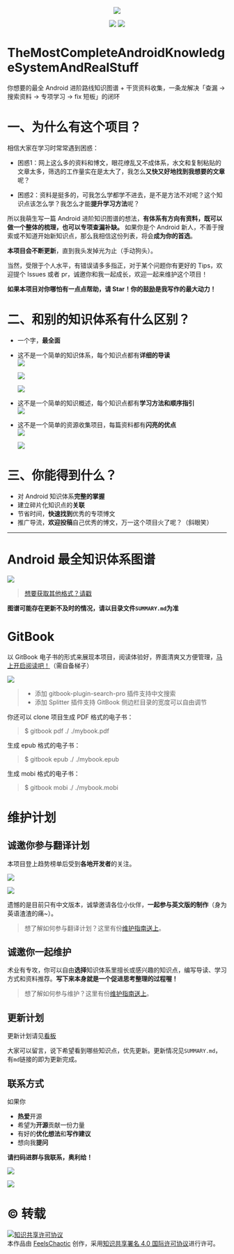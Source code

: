 <p align='center'>
<img src='https://upload-images.jianshu.io/upload_images/3167794-365ce73e4a5e66f4.jpg?imageMogr2/auto-orient/strip%7CimageView2/2/w/1240'>
</p>

<p align='center'>
<a href="https://www.jianshu.com/u/79087863dce7"><img src="https://img.shields.io/badge/%E7%AE%80%E4%B9%A6-@FeelsChaotic-CD6839.svg?style=flat&colorA=ed6f59"></a>
<a href="https://juejin.im/user/58130890bf22ec0068821df3"><img src="https://img.shields.io/badge/%E6%8E%98%E9%87%91-@FeelsChaotic-00cccc.svg?style=flat&colorA=1970fe"></a>
</p>

# TheMostCompleteAndroidKnowledgeSystemAndRealStuff

你想要的最全 Android 进阶路线知识图谱 + 干货资料收集，一条龙解决「查漏 -> 搜索资料 -> 专项学习 -> fix 短板」的闭环

# 一、为什么有这个项目？

相信大家在学习时常常遇到困惑：

- 困惑1：网上这么多的资料和博文，眼花缭乱又不成体系，水文和复制粘贴的文章太多，筛选的工作量实在是太大了，我怎么**又快又好地找到我想要的文章**呢？

- 困惑2：资料是挺多的，可我怎么学都学不进去，是不是方法不对呢？这个知识点该怎么学？我怎么才能**提升学习方法**呢？

所以我萌生写一篇 Android 进阶知识图谱的想法，**有体系有方向有资料，既可以做一个整体的梳理，也可以专项查漏补缺。** 如果你是个 Android 新人，不善于搜索或不知道开始新知识点，那么我相信这份列表，将会**成为你的首选**。

**本项目会不断更新**，直到我头发掉光为止（手动狗头）。

当然，受限于个人水平，有错误请多多指正，对于某个问题你有更好的 Tips，欢迎提个 Issues 或者 pr，诚邀你和我一起成长，欢迎一起来维护这个项目！

**如果本项目对你哪怕有一点点帮助，请 Star！你的鼓励是我写作的最大动力！**

# 二、和别的知识体系有什么区别？

- 一个字，**最全面**
- 这不是一个简单的知识体系，每个知识点都有**详细的导读**  
![](https://upload-images.jianshu.io/upload_images/3167794-9f7e92f49fb1ef3c.PNG?imageMogr2/auto-orient/strip%7CimageView2/2/w/1240)

  ![](https://upload-images.jianshu.io/upload_images/3167794-87622e80422d0498.PNG?imageMogr2/auto-orient/strip%7CimageView2/2/w/1240)

  ![](https://upload-images.jianshu.io/upload_images/3167794-169b62f1a0f01acd.PNG?imageMogr2/auto-orient/strip%7CimageView2/2/w/1240)

- 这不是一个简单的知识概述，每个知识点都有**学习方法和顺序指引**  
![](https://upload-images.jianshu.io/upload_images/3167794-2bfad9123c3d6c7a.PNG?imageMogr2/auto-orient/strip%7CimageView2/2/w/1240)

- 这不是一个简单的资源收集项目，每篇资料都有**闪亮的优点**  
![](https://upload-images.jianshu.io/upload_images/3167794-87076e7ee37a1dd7.png?imageMogr2/auto-orient/strip%7CimageView2/2/w/1240)

  ![](https://upload-images.jianshu.io/upload_images/3167794-a76cfb45d0a4fd1f.PNG?imageMogr2/auto-orient/strip%7CimageView2/2/w/1240)


# 三、你能得到什么？

- 对 Android 知识体系**完整的掌握**
- 建立碎片化知识点的**关联**
- 节省时间，**快速找到**优秀的专项博文
- 推广导流，**欢迎投稿**自己优秀的博文，万一这个项目火了呢？（斜眼笑）

---

# Android 最全知识体系图谱

![](https://upload-images.jianshu.io/upload_images/3167794-3c82d87adcf1e662.png?imageMogr2/auto-orient/strip%7CimageView2/2/w/1240)

> [想要获取其他格式？请戳](https://github.com/feelschaotic/AndroidKnowledgeSystem/tree/master/Android知识体系图谱)

**图谱可能存在更新不及时的情况，请以目录文件`SUMMARY.md`为准**

# GitBook

以 GitBook 电子书的形式来展现本项目，阅读体验好，界面清爽又方便管理，[马上开启阅读吧！](https://feelschaotic.gitbook.io/android-knowledge-system/)（需自备梯子）

![](https://upload-images.jianshu.io/upload_images/3167794-ec064709714dbc6f.png?imageMogr2/auto-orient/strip%7CimageView2/2/w/1240)

> - 添加 gitbook-plugin-search-pro 插件支持中文搜索
> - 添加 Splitter 插件支持 GitBook 侧边栏目录的宽度可以自由调节

你还可以 clone 项目生成 PDF 格式的电子书：
> $ gitbook pdf ./ ./mybook.pdf

生成 epub 格式的电子书：
> $ gitbook epub ./ ./mybook.epub

生成 mobi 格式的电子书：
> $ gitbook mobi ./ ./mybook.mobi


# 维护计划

## 诚邀你参与翻译计划

本项目登上趋势榜单后受到**各地开发者**的关注。

![](https://upload-images.jianshu.io/upload_images/3167794-9b9eefe7d58191bb.png?imageMogr2/auto-orient/strip%7CimageView2/2/w/1240)

![](https://i.loli.net/2020/01/04/xUMVP9TKCRZiWjb.png)

遗憾的是目前只有中文版本，诚挚邀请各位小伙伴，**一起参与英文版的制作**（身为英语渣渣的痛~）。

> 想了解如何参与翻译计划？这里有份[维护指南送上](https://github.com/feelschaotic/AndroidKnowledgeSystem/wiki/%E5%8F%82%E4%B8%8E%E7%BB%B4%E6%8A%A4%E6%8C%87%E5%8D%97)。

## 诚邀你一起维护

术业有专攻，你可以自由**选择**知识体系里擅长或感兴趣的知识点，编写导读、学习方式和资料推荐。**写下来本身就是一个促进思考整理的过程喔！**

> 想了解如何参与维护？这里有份[维护指南送上](https://github.com/feelschaotic/AndroidKnowledgeSystem/wiki/%E5%8F%82%E4%B8%8E%E7%BB%B4%E6%8A%A4%E6%8C%87%E5%8D%97)。

## 更新计划

更新计划请见[看板](https://github.com/feelschaotic/AndroidKnowledgeSystem/projects/1)

大家可以留言，说下希望看到哪些知识点，优先更新。更新情况见`SUMMARY.md`，有`md`链接的即为更新完成。

## 联系方式

如果你
- **热爱**开源
- 希望为**开源**贡献一份力量
- 有好的**优化想法**和**写作建议**
- 想向我**提问**

**请扫码进群与我联系，奥利给！**

![](https://i.loli.net/2020/01/04/XTL5nBNpcfyQskt.jpg)

![](https://i.loli.net/2020/01/04/xHaCWLkDirouMtn.jpg)

# ©️ 转载

<a rel="license" href="http://creativecommons.org/licenses/by/4.0/"><img alt="知识共享许可协议" style="border-width:0" src="https://i.creativecommons.org/l/by/4.0/88x31.png" /></a><br />本<span xmlns:dct="http://purl.org/dc/terms/" href="http://purl.org/dc/dcmitype/Text" rel="dct:type">作品</span>由 <a xmlns:cc="http://creativecommons.org/ns#" href="https://github.com/feelschaotic/AndroidKnowledgeSystem" property="cc:attributionName" rel="cc:attributionURL">FeelsChaotic</a> 创作，采用<a rel="license" href="http://creativecommons.org/licenses/by/4.0/">知识共享署名 4.0 国际许可协议</a>进行许可。
